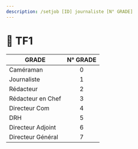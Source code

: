 ```yaml
---
description: /setjob [ID] journaliste [N° GRADE]
---
```


# 🎥 TF1

| GRADE             | N° GRADE |
| ----------------- | :------: |
| Caméraman         |     0    |
| Journaliste       |     1    |
| Rédacteur         |     2    |
| Rédacteur en Chef |     3    |
| Directeur Com     |     4    |
| DRH               |     5    |
| Directeur Adjoint |     6    |
| Directeur Général |     7    |
